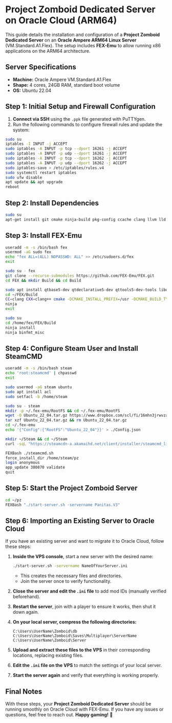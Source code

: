 # Project Zomboid Dedicated Server on Oracle Cloud (ARM64)

This guide details the installation and configuration of a **Project Zomboid Dedicated Server** on an **Oracle Ampere ARM64 Linux Server** (VM.Standard.A1.Flex). The setup includes **FEX-Emu** to allow running x86 applications on the ARM64 architecture.

## **Server Specifications**
- **Machine:** Oracle Ampere VM.Standard.A1.Flex
- **Shape:** 4 cores, 24GB RAM, standard boot volume
- **OS:** Ubuntu 22.04

## **Step 1: Initial Setup and Firewall Configuration**

1. **Connect via SSH** using the `.ppk` file generated with PuTTYgen.
2. Run the following commands to configure firewall rules and update the system:

```bash
sudo su
iptables -I INPUT -j ACCEPT
sudo iptables -A INPUT -p tcp --dport 16261 -j ACCEPT
sudo iptables -A INPUT -p udp --dport 16261 -j ACCEPT
sudo iptables -A INPUT -p tcp --dport 16262 -j ACCEPT
sudo iptables -A INPUT -p udp --dport 16262 -j ACCEPT
sudo iptables-save > /etc/iptables/rules.v4
sudo systemctl restart iptables
sudo ufw disable
apt update && apt upgrade
reboot
```

## **Step 2: Install Dependencies**

```bash
sudo su
apt-get install git cmake ninja-build pkg-config ccache clang llvm lld binfmt-support libsdl2-dev libepoxy-dev libssl-dev python-setuptools g++-x86-64-linux-gnu nasm python3-clang libstdc++-10-dev-i386-cross libstdc++-10-dev-amd64-cross libstdc++-10-dev-arm64-cross squashfs-tools squashfuse libc-bin expect curl sudo fuse wget
```

## **Step 3: Install FEX-Emu**

```bash
useradd -m -s /bin/bash fex
usermod -aG sudo fex
echo "fex ALL=(ALL) NOPASSWD: ALL" >> /etc/sudoers.d/fex
exit
```

```bash
sudo su - fex
git clone --recurse-submodules https://github.com/FEX-Emu/FEX.git
cd FEX && mkdir Build && cd Build
```

```bash
sudo apt install qtbase5-dev qtdeclarative5-dev qttools5-dev-tools libqt5svg5-dev
cd ~/FEX/Build
CC=clang CXX=clang++ cmake -DCMAKE_INSTALL_PREFIX=/usr -DCMAKE_BUILD_TYPE=Release -DUSE_LINKER=lld -DENABLE_LTO=True -DBUILD_TESTS=False -DENABLE_ASSERTIONS=False -G Ninja ..
ninja
exit
```

```bash
sudo su
cd /home/fex/FEX/Build
ninja install
ninja binfmt_misc
```

## **Step 4: Configure Steam User and Install SteamCMD**

```bash
useradd -m -s /bin/bash steam
echo 'root:steamcmd' | chpasswd
exit
```

```bash
sudo usermod -aG steam ubuntu
sudo apt install acl
sudo setfacl -b /home/steam
```

```bash
sudo su - steam
mkdir -p ~/.fex-emu/RootFS && cd ~/.fex-emu/RootFS
wget -O Ubuntu_22_04.tar.gz https://www.dropbox.com/scl/fi/16mhn3jrwvzapdw50gt20/Ubuntu_22_04.tar.gz?rlkey=4m256iahwtcijkpzcv8abn7nf
tar xzf Ubuntu_22_04.tar.gz && rm Ubuntu_22_04.tar.gz
cd ~/.fex-emu
echo '{"Config":{"RootFS":"Ubuntu_22_04"}}' > ./Config.json
```

```bash
mkdir ~/Steam && cd ~/Steam
curl -sqL "https://steamcdn-a.akamaihd.net/client/installer/steamcmd_linux.tar.gz" | tar zxvf -
```

```bash
FEXBash ./steamcmd.sh
force_install_dir /home/steam/pz
login anonymous
app_update 380870 validate
quit
```

## **Step 5: Start the Project Zomboid Server**

```bash
cd ~/pz
FEXBash "./start-server.sh -servername Panitas.V3"
```

## **Step 6: Importing an Existing Server to Oracle Cloud**

If you have an existing server and want to migrate it to Oracle Cloud, follow these steps:

1. **Inside the VPS console**, start a new server with the desired name:
   ```bash
   ./start-server.sh -servername NameOfYourServer.ini
   ```
   - This creates the necessary files and directories.
   - Join the server once to verify functionality.

2. **Close the server and edit the `.ini` file** to add mod IDs (manually verified beforehand).
3. **Restart the server**, join with a player to ensure it works, then shut it down again.
4. **On your local server, compress the following directories:**
   ```
   C:\Users\UserName\Zomboid\db
   C:\Users\UserName\Zomboid\Saves\Multiplayer\ServerName
   C:\Users\UserName\Zomboid\Server
   ```
5. **Upload and extract these files to the VPS** in their corresponding locations, replacing existing files.
6. **Edit the `.ini` file on the VPS** to match the settings of your local server.
7. **Start the server again** and verify that everything is working properly.

## **Final Notes**
With these steps, your **Project Zomboid Dedicated Server** should be running smoothly on Oracle Cloud with FEX-Emu. If you have any issues or questions, feel free to reach out. **Happy gaming!** 🚀

